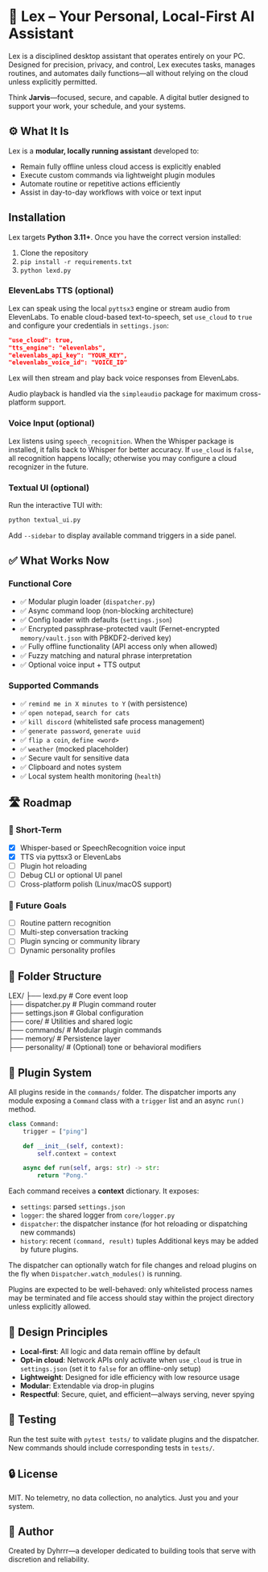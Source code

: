 # 🧠 Lex – Your Personal, Local-First AI Assistant

Lex is a disciplined desktop assistant that operates entirely on your PC. Designed for precision, privacy, and control, Lex executes tasks, manages routines, and automates daily functions—all without relying on the cloud unless explicitly permitted.

Think **Jarvis**—focused, secure, and capable. A digital butler designed to support your work, your schedule, and your systems.

## ⚙️ What It Is

Lex is a **modular, locally running assistant** developed to:
- Remain fully offline unless cloud access is explicitly enabled
- Execute custom commands via lightweight plugin modules
- Automate routine or repetitive actions efficiently
- Assist in day-to-day workflows with voice or text input

## Installation
Lex targets **Python 3.11+**. Once you have the correct version installed:
1. Clone the repository
2. `pip install -r requirements.txt`
3. `python lexd.py`

### ElevenLabs TTS (optional)
Lex can speak using the local `pyttsx3` engine or stream audio from ElevenLabs.
To enable cloud-based text-to-speech, set `use_cloud` to `true` and configure your credentials in `settings.json`:

```json
"use_cloud": true,
"tts_engine": "elevenlabs",
"elevenlabs_api_key": "YOUR_KEY",
"elevenlabs_voice_id": "VOICE_ID"
```

Lex will then stream and play back voice responses from ElevenLabs.

Audio playback is handled via the `simpleaudio` package for maximum cross-platform support.

### Voice Input (optional)
Lex listens using `speech_recognition`. When the Whisper package is installed, it falls back to Whisper for better accuracy. If `use_cloud` is `false`, all recognition happens locally; otherwise you may configure a cloud recognizer in the future.

### Textual UI (optional)
Run the interactive TUI with:

```bash
python textual_ui.py
```

Add `--sidebar` to display available command triggers in a side panel.

## ✅ What Works Now

### Functional Core
- ✅ Modular plugin loader (`dispatcher.py`)
- ✅ Async command loop (non-blocking architecture)
- ✅ Config loader with defaults (`settings.json`)
- ✅ Encrypted passphrase-protected vault (Fernet-encrypted `memory/vault.json` with PBKDF2-derived key)
- ✅ Fully offline functionality (API access only when allowed)
- ✅ Fuzzy matching and natural phrase interpretation
- ✅ Optional voice input + TTS output

### Supported Commands
- ✅ `remind me in X minutes to Y` (with persistence)
- ✅ `open notepad`, `search for cats`
- ✅ `kill discord` (whitelisted safe process management)
- ✅ `generate password`, `generate uuid`
- ✅ `flip a coin`, `define <word>`
- ✅ `weather` (mocked placeholder)
- ✅ Secure vault for sensitive data
- ✅ Clipboard and notes system
- ✅ Local system health monitoring (`health`)

## 🛣 Roadmap

### 🚧 Short-Term
- [x] Whisper-based or SpeechRecognition voice input
- [x] TTS via pyttsx3 or ElevenLabs
- [ ] Plugin hot reloading
- [ ] Debug CLI or optional UI panel
- [ ] Cross-platform polish (Linux/macOS support)

### 🧠 Future Goals
- [ ] Routine pattern recognition
- [ ] Multi-step conversation tracking
- [ ] Plugin syncing or community library
- [ ] Dynamic personality profiles

## 📂 Folder Structure
LEX/
├── lexd.py           # Core event loop  
├── dispatcher.py     # Plugin command router  
├── settings.json     # Global configuration  
├── core/             # Utilities and shared logic  
├── commands/         # Modular plugin commands  
├── memory/           # Persistence layer  
├── personality/      # (Optional) tone or behavioral modifiers  

## 🧩 Plugin System

All plugins reside in the `commands/` folder. The dispatcher imports any module exposing a `Command` class with a `trigger` list and an async `run()` method.

```python
class Command:
    trigger = ["ping"]

    def __init__(self, context):
        self.context = context

    async def run(self, args: str) -> str:
        return "Pong."
```

Each command receives a **context** dictionary. It exposes:
- `settings`: parsed `settings.json`
- `logger`: the shared logger from `core/logger.py`
- `dispatcher`: the dispatcher instance (for hot reloading or dispatching new commands)
- `history`: recent `(command, result)` tuples
Additional keys may be added by future plugins.

The dispatcher can optionally watch for file changes and reload plugins on the fly when `Dispatcher.watch_modules()` is running.

Plugins are expected to be well-behaved: only whitelisted process names may be terminated and file access should stay within the project directory unless explicitly allowed.

## 🧭 Design Principles

- **Local-first**: All logic and data remain offline by default
- **Opt-in cloud**: Network APIs only activate when `use_cloud` is true in `settings.json` (set it to `false` for an offline-only setup)
- **Lightweight**: Designed for idle efficiency with low resource usage
- **Modular**: Extendable via drop-in plugins  
- **Respectful**: Secure, quiet, and efficient—always serving, never spying

## 🧪 Testing
Run the test suite with `pytest tests/` to validate plugins and the dispatcher. New commands should include corresponding tests in `tests/`.

## 🔒 License
MIT. No telemetry, no data collection, no analytics. Just you and your system.

## 🧾 Author
Created by Dyhrrr—a developer dedicated to building tools that serve with discretion and reliability.
